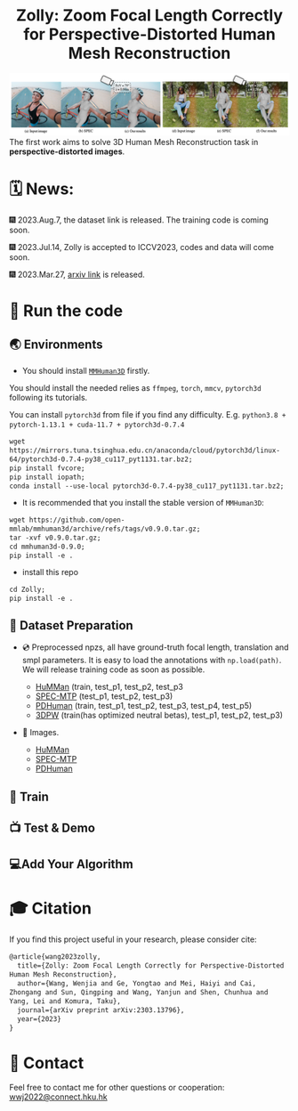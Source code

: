 <div align="center">

<h1>Zolly: Zoom Focal Length Correctly for Perspective-Distorted Human Mesh Reconstruction </h1>
</div>


![teaser](assets/teaser.png)
The first work aims to solve 3D Human Mesh Reconstruction task in **perspective-distorted images**. 



# 🗓️ News:

🎆 2023.Aug.7, the dataset link is released. The training code is coming soon.

🎆 2023.Jul.14, Zolly is accepted to ICCV2023, codes and data will come soon.

🎆 2023.Mar.27, [arxiv link](https://arxiv.org/abs/2303.13796) is released.


# 🚀 Run the code
## 🌏 Environments
- You should install [`MMHuman3D`](https://github.com/open-mmlab/mmhuman3d/blob/main/docs/install.md) firstly.

You should install the needed relies as `ffmpeg`, `torch`, `mmcv`, `pytorch3d` following its tutorials.

You can install `pytorch3d` from file if you find any difficulty. 
E.g. `python3.8 + pytorch-1.13.1 + cuda-11.7 + pytorch3d-0.7.4`
```
wget https://mirrors.tuna.tsinghua.edu.cn/anaconda/cloud/pytorch3d/linux-64/pytorch3d-0.7.4-py38_cu117_pyt1131.tar.bz2;
pip install fvcore;
pip install iopath;
conda install --use-local pytorch3d-0.7.4-py38_cu117_pyt1131.tar.bz2;
```

- It is recommended that you install the stable version of `MMHuman3D`:

```
wget https://github.com/open-mmlab/mmhuman3d/archive/refs/tags/v0.9.0.tar.gz;
tar -xvf v0.9.0.tar.gz;
cd mmhuman3d-0.9.0;
pip install -e .
```

- install this repo
```
cd Zolly;
pip install -e .
```

## 💾 Dataset Preparation
- 💿 Preprocessed npzs, all have ground-truth focal length, translation and smpl parameters. It is easy to load the annotations with `np.load(path)`. We will release training code as soon as possible.
    - [HuMMan](https://connecthkuhk-my.sharepoint.com/:f:/g/personal/wwj2022_connect_hku_hk/EuXCqmz3v6dFslQGwv9eRyUBywmMDqoUGUuoxOVp1UeDzA) (train, test_p1, test_p2, test_p3
    - [SPEC-MTP](https://connecthkuhk-my.sharepoint.com/:f:/g/personal/wwj2022_connect_hku_hk/Er8fPdOE5mJNvX0zswUal8IBTq2rYk7lhiZFeCuNFFh-hw) (test_p1, test_p2, test_p3)
    - [PDHuman](https://connecthkuhk-my.sharepoint.com/:f:/g/personal/wwj2022_connect_hku_hk/Eln52WC8rSJLk8A6hiC9msUBMlTbB4b65OdyXIX4YoBqsQ) (train, test_p1, test_p2, test_p3, test_p4, test_p5)
    - [3DPW](https://connecthkuhk-my.sharepoint.com/:f:/g/personal/wwj2022_connect_hku_hk/Egf4YuLUKbtOjK6lP3G2X1UB2vEptMR5cJpE_4-1Zq6Qyg) (train(has optimized neutral betas), test_p1, test_p2, test_p3)

- 🌁 Images.
    - [HuMMan](https://connecthkuhk-my.sharepoint.com/:f:/g/personal/wwj2022_connect_hku_hk/EhQf5Z37_Y5EoeiEJRL3kEEBM9bjlPo5edJ4djMb8jbatw)
    - [SPEC-MTP](https://connecthkuhk-my.sharepoint.com/:f:/g/personal/wwj2022_connect_hku_hk/EqBRcsqLt0BHjeE254JhFHIBtsfpqDofFaT3QQf5-QWtkQ)
    - [PDHuman](https://connecthkuhk-my.sharepoint.com/:f:/g/personal/wwj2022_connect_hku_hk/EjGl9svxV_xHoC0hHlHVpcMB7IZwYbyiFVbS8iRP9cVsIg)

## 🚅 Train

## 📺 Test & Demo

## 💻Add Your Algorithm


# 🎓 Citation

If you find this project useful in your research, please consider cite:

```
@article{wang2023zolly,
  title={Zolly: Zoom Focal Length Correctly for Perspective-Distorted Human Mesh Reconstruction},
  author={Wang, Wenjia and Ge, Yongtao and Mei, Haiyi and Cai, Zhongang and Sun, Qingping and Wang, Yanjun and Shen, Chunhua and Yang, Lei and Komura, Taku},
  journal={arXiv preprint arXiv:2303.13796},
  year={2023}
}
```
# 📧 Contact

Feel free to contact me for other questions or cooperation: wwj2022@connect.hku.hk
